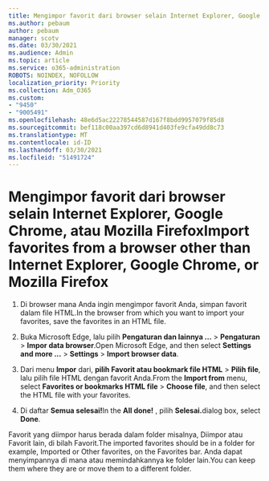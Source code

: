 ```yaml
---
title: Mengimpor favorit dari browser selain Internet Explorer, Google Chrome, atau Mozilla Firefox
ms.author: pebaum
author: pebaum
manager: scotv
ms.date: 03/30/2021
ms.audience: Admin
ms.topic: article
ms.service: o365-administration
ROBOTS: NOINDEX, NOFOLLOW
localization_priority: Priority
ms.collection: Adm_O365
ms.custom:
- "9450"
- "9005491"
ms.openlocfilehash: 48e6d5ac22278544587d167f8bdd9957079f85d8
ms.sourcegitcommit: bef118c00aa397cd6d8941d403fe9cfa49dd8c73
ms.translationtype: MT
ms.contentlocale: id-ID
ms.lasthandoff: 03/30/2021
ms.locfileid: "51491724"
---
```

# <a name="import-favorites-from-a-browser-other-than-internet-explorer-google-chrome-or-mozilla-firefox"></a><span data-ttu-id="a22bf-102">Mengimpor favorit dari browser selain Internet Explorer, Google Chrome, atau Mozilla Firefox</span><span class="sxs-lookup"><span data-stu-id="a22bf-102">Import favorites from a browser other than Internet Explorer, Google Chrome, or Mozilla Firefox</span></span>

1. <span data-ttu-id="a22bf-103">Di browser mana Anda ingin mengimpor favorit Anda, simpan favorit dalam file HTML.</span><span class="sxs-lookup"><span data-stu-id="a22bf-103">In the browser from which you want to import your favorites, save the favorites in an HTML file.</span></span>

1. <span data-ttu-id="a22bf-104">Buka Microsoft Edge, lalu pilih **Pengaturan dan lainnya ...**  >  **Pengaturan**  >  **Impor data browser**.</span><span class="sxs-lookup"><span data-stu-id="a22bf-104">Open Microsoft Edge, and then select **Settings and more ...** > **Settings** > **Import browser data**.</span></span>

1. <span data-ttu-id="a22bf-105">Dari menu **Impor** dari, **pilih Favorit atau bookmark file HTML**  >  **Pilih file**, lalu pilih file HTML dengan favorit Anda.</span><span class="sxs-lookup"><span data-stu-id="a22bf-105">From the **Import from** menu, select **Favorites or bookmarks HTML file** > **Choose file**, and then select the HTML file with your favorites.</span></span>

1. <span data-ttu-id="a22bf-106">Di daftar **Semua selesai!**</span><span class="sxs-lookup"><span data-stu-id="a22bf-106">In the **All done!**</span></span> <span data-ttu-id="a22bf-107">, pilih **Selesai.**</span><span class="sxs-lookup"><span data-stu-id="a22bf-107">dialog box, select **Done**.</span></span>

<span data-ttu-id="a22bf-108">Favorit yang diimpor harus berada dalam folder misalnya, Diimpor atau Favorit lain, di bilah Favorit.</span><span class="sxs-lookup"><span data-stu-id="a22bf-108">The imported favorites should be in a folder for example, Imported or Other favorites, on the Favorites bar.</span></span> <span data-ttu-id="a22bf-109">Anda dapat menyimpannya di mana atau memindahkannya ke folder lain.</span><span class="sxs-lookup"><span data-stu-id="a22bf-109">You can keep them where they are or move them to a different folder.</span></span>